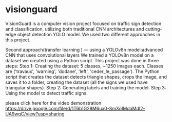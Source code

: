 # visionguard
VisionGuard is a computer vision project focused on traffic sign detection and classification, utilizing both traditional CNN architectures and cutting-edge object detection YOLO model.
We used two different approaches in this project.


Second approach(transfer learning ) — using a YOLOv8n model:advanced CNN that uses convolutional layers
We trained a YOLOv8n model on a dataset we created using a Python script.
This project was done in three steps:
Step 1: Creating the dataset: 5 classes, ~1250 images each.
Classes are ('travaux', 'warning', 'dodane', 'left', 'ceder_le_passage').
The Python script that creates the dataset detects triangle shapes, crops the image, and saves it to a folder, creating the dataset (all the signs we used have triangular shapes).
Step 2: Generating labels and training the model.
Step 3: Using the model to detect traffic signs.

please click here for the video demonstration https://drive.google.com/file/d/1T6b1G28M6ux0-SmXoIMdaMdI2-UA9wqC/view?usp=sharing
